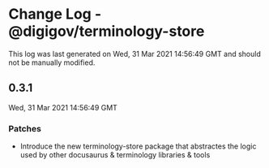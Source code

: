 # Change Log - @digigov/terminology-store

This log was last generated on Wed, 31 Mar 2021 14:56:49 GMT and should not be manually modified.

## 0.3.1
Wed, 31 Mar 2021 14:56:49 GMT

### Patches

- Introduce the new terminology-store package that abstractes the logic used by other docusaurus & terminology libraries & tools

